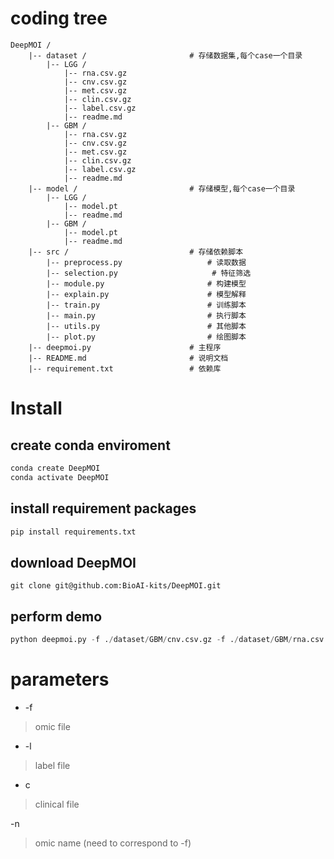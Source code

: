 
# coding tree

```
DeepMOI /
    |-- dataset /                       # 存储数据集,每个case一个目录
        |-- LGG /
            |-- rna.csv.gz
            |-- cnv.csv.gz
            |-- met.csv.gz
            |-- clin.csv.gz
            |-- label.csv.gz
            |-- readme.md
        |-- GBM /
            |-- rna.csv.gz
            |-- cnv.csv.gz
            |-- met.csv.gz
            |-- clin.csv.gz
            |-- label.csv.gz
            |-- readme.md
    |-- model /                         # 存储模型,每个case一个目录
        |-- LGG /
            |-- model.pt
            |-- readme.md
        |-- GBM /
            |-- model.pt
            |-- readme.md
    |-- src /                           # 存储依赖脚本
        |-- preprocess.py                   # 读取数据
        |-- selection.py                     # 特征筛选
        |-- module.py                       # 构建模型
        |-- explain.py                      # 模型解释
        |-- train.py                        # 训练脚本
        |-- main.py                         # 执行脚本
        |-- utils.py                        # 其他脚本
        |-- plot.py                         # 绘图脚本
    |-- deepmoi.py                      # 主程序
    |-- README.md                       # 说明文档
    |-- requirement.txt                 # 依赖库
```

# Install

## create conda enviroment

```sh
conda create DeepMOI
conda activate DeepMOI
```

## install requirement packages

```py
pip install requirements.txt
```

## download DeepMOI

```
git clone git@github.com:BioAI-kits/DeepMOI.git
```

## perform demo

```py
python deepmoi.py -f ./dataset/GBM/cnv.csv.gz -f ./dataset/GBM/rna.csv.gz -f ./dataset/GBM/met.csv.gz  -l ./dataset/GBM/labels.csv -c ./dataset/GBM/clin.csv -n cnv -n rna -n met
```

# parameters

- -f 

> omic file

- -l 

> label file

- c 

> clinical file

-n 

> omic name (need to correspond to -f)




